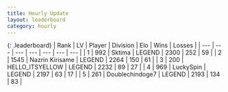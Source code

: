 ```yaml
---
title: Hourly Update
layout: leaderboard
category: hourly
---
```


{: .leaderboard}
| Rank | LV | Player | Division | Elo | Wins | Losses |
| --- | --- | --- | --- | --- | --- | --- |
| <span data-change="0">1</span> | 992 | <span title="ID: 353063">Sktima</span> | LEGEND | <span data-change="0">2300</span> | <span data-change="0">252</span> | <span data-change="0">59</span> |
| <span data-change="0">2</span> | 1545 | <span title="ID: 315148">Nazrin Kirisame</span> | LEGEND | <span data-change="0">2264</span> | <span data-change="0">150</span> | <span data-change="0">61</span> |
| <span data-change="0">3</span> | 200 | <span title="ID: 528147">HELLO_ITSYELLOW</span> | LEGEND | <span data-change="0">2232</span> | <span data-change="0">89</span> | <span data-change="0">27</span> |
| <span data-change="0">4</span> | 969 | <span title="ID: 498412">LuckySpin</span> | LEGEND | <span data-change="0">2197</span> | <span data-change="0">63</span> | <span data-change="0">17</span> |
| <span data-change="0">5</span> | 261 | <span title="ID: 245040">Doublechindoge7</span> | LEGEND | <span data-change="0">2193</span> | <span data-change="0">134</span> | <span data-change="0">83</span> |